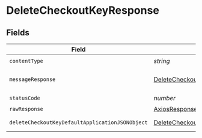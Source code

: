 # DeleteCheckoutKeyResponse


## Fields

| Field                                                                                                         | Type                                                                                                          | Required                                                                                                      | Description                                                                                                   |
| ------------------------------------------------------------------------------------------------------------- | ------------------------------------------------------------------------------------------------------------- | ------------------------------------------------------------------------------------------------------------- | ------------------------------------------------------------------------------------------------------------- |
| `contentType`                                                                                                 | *string*                                                                                                      | :heavy_check_mark:                                                                                            | N/A                                                                                                           |
| `messageResponse`                                                                                             | [DeleteCheckoutKeyMessageResponse](../../models/operations/deletecheckoutkeymessageresponse.md)               | :heavy_minus_sign:                                                                                            | A confirmation message.                                                                                       |
| `statusCode`                                                                                                  | *number*                                                                                                      | :heavy_check_mark:                                                                                            | N/A                                                                                                           |
| `rawResponse`                                                                                                 | [AxiosResponse>](https://axios-http.com/docs/res_schema)                                                      | :heavy_minus_sign:                                                                                            | N/A                                                                                                           |
| `deleteCheckoutKeyDefaultApplicationJSONObject`                                                               | [DeleteCheckoutKeyDefaultApplicationJSON](../../models/operations/deletecheckoutkeydefaultapplicationjson.md) | :heavy_minus_sign:                                                                                            | Error response.                                                                                               |